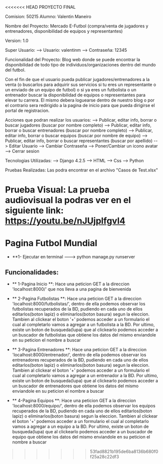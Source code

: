 <<<<<<< HEAD
PROYECTO FINAL

Comision: 50215
Alumno: Valentin Maneiro

Nombre del Proyecto: Mercado E-Futbol (compra/venta de jugadores y entrenadores, disponibilidad de equipos y representantes)

Version: 1.0

Super Usuario:
   --> Usuario: valentinm
   --> Contraseña: 12345

Funcionalidad del Proyecto:
Blog web donde se puede encontrar la disponibilidad de todo tipo de individuos/organizaciones dentro del mundo del futbol.

Con el fin de que el usuario pueda publicar jugadores/entrenadores a la venta (o buscarlos para adquirir sus servicios si tu eres un representante o un enviado de un equipo de futbol) o si ya eres un futbolista o un entrenador buscar la disponibilidad de equipos o representantes para elevar tu carrera. El mismo debera loguearse dentro de nuestro blog o por el contrario sera redirigido a la pagina de inicio para que pueda dirigirse el portal de registracion.

Acciones que podran realizar los usuarios:
      --> Publicar, editar info, borrar o buscar jugadores (buscar por nombre completo)
      --> Publicar, editar info, borrar o buscar entrenadores (buscar por nombre completo)
      --> Publicar, editar info, borrar o buscar equipos (buscar por nombre de equipo)
      --> Publicar, editar info, borrar o buscar representantes (buscar por apellido)
      --> Editar Usuario
      --> Cambiar Contraseña
      --> Poner/Cambiar un icono avatar
      --> Cerrar sesion
                  
Tecnologias Utilizadas:
--> Django 4.2.5
--> HTML
--> Css
--> Python

Pruebas Realizadas:
Las podra encontrar en el archivo "Casos de Test.xlsx"

Prueba Visual:
La prueba audiovisual la podras ver en el siguiente link: https://youtu.be/nJUjplfgvl4
=======
# Pagina Futbol Mundial 
- **1- Ejecutar en terminal ---> python manage.py runserver
## Funcionalidades:
   - ** 1-Pagina Inicio **: Hace una peticion GET a la direccion 'localhost:8000/' que nos lleva a una pagina de bienvenida

   - ** 2-Pagina Futbolistas **: Hace una peticion GET a la direccion 'localhost:8000/futbolistas/', dentro de ella podemos observar
                       los futbolistas recuperados de la BD, pudiendo en cada uno de ellos editarlos(boton lapiz) o eliminarlos(boton basura) segun la eleccion.
                       Tambien al clickear el boton '+' podemos acceder a un formulario el cual al completarlo vamos a agregar a un futbolista a la BD.
                       Por ultimo, existe un boton de busqueda(lupa) que al clickearlo podemos acceder a un buscador de futbolistas que obtiene los datos del mismo
                       enviandole en su peticion el nombre a buscar
   - ** 3-Pagina Entrenadores **: Hace una peticion GET a la direccion 'localhost:8000/entrenador/', dentro de ella podemos observar
                       los entrenadores recuperados de la BD, pudiendo en cada uno de ellos editarlos(boton lapiz) o eliminarlos(boton basura) segun la eleccion.
                       Tambien al clickear el boton '+' podemos acceder a un formulario el cual al completarlo vamos a agregar a un entrenador a la BD.
                       Por ultimo, existe un boton de busqueda(lupa) que al clickearlo podemos acceder a un buscador de entrenadores que obtiene los datos del mismo
                       enviandole en su peticion el nombre a buscar
   - ** 4-Pagina Equipos **: Hace una peticion GET a la direccion 'localhost:8000/equipo/', dentro de ella podemos observar
                       los equipos recuperados de la BD, pudiendo en cada uno de ellos editarlos(boton lapiz) o eliminarlos(boton basura) segun la eleccion.
                       Tambien al clickear el boton '+' podemos acceder a un formulario el cual al completarlo vamos a agregar a un equipo a la BD.
                       Por ultimo, existe un boton de busqueda(lupa) que al clickearlo podemos acceder a un buscador de equipo que obtiene los datos del mismo
                       enviandole en su peticion el nombre a buscar
                       
>>>>>>> 53fad8821b195de6ba8136b680f0f25a28c22df3
